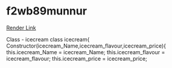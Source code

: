 # f2wb89munnur

[Render Link](https://node-w3d4.onrender.com)

Class - icecream class icecream{ Constructor(icecream_Name,icecream_flavour,icecream_price){
    this.icecream_Name = icecream_Name;
    this.icecream_flavour = icecream_flavour;
    this.icecream_price = icecream_price;